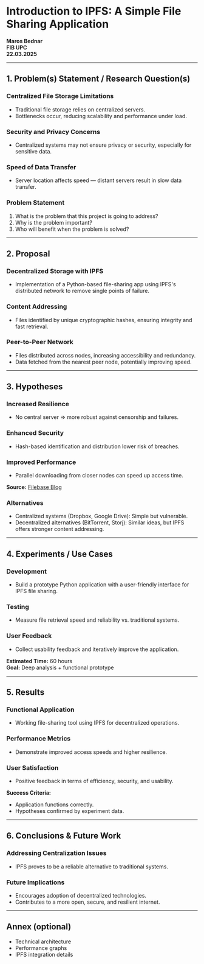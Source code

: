 # Introduction to IPFS: A Simple File Sharing Application

**Maros Bednar**  
**FIB UPC**  
**22.03.2025**

---

## 1. Problem(s) Statement / Research Question(s)

### Centralized File Storage Limitations
- Traditional file storage relies on centralized servers.
- Bottlenecks occur, reducing scalability and performance under load.

### Security and Privacy Concerns
- Centralized systems may not ensure privacy or security, especially for sensitive data.

### Speed of Data Transfer
- Server location affects speed — distant servers result in slow data transfer.

### Problem Statement
1. What is the problem that this project is going to address?
2. Why is the problem important?
3. Who will benefit when the problem is solved?

---

## 2. Proposal

### Decentralized Storage with IPFS
- Implementation of a Python-based file-sharing app using IPFS's distributed network to remove single points of failure.

### Content Addressing
- Files identified by unique cryptographic hashes, ensuring integrity and fast retrieval.

### Peer-to-Peer Network
- Files distributed across nodes, increasing accessibility and redundancy.
- Data fetched from the nearest peer node, potentially improving speed.

---

## 3. Hypotheses

### Increased Resilience
- No central server ⇒ more robust against censorship and failures.

### Enhanced Security
- Hash-based identification and distribution lower risk of breaches.

### Improved Performance
- Parallel downloading from closer nodes can speed up access time.

**Source:** [Filebase Blog](https://filebase.com/blog/comparing-ipfs-to-traditional-file-storage-systems)

### Alternatives
- Centralized systems (Dropbox, Google Drive): Simple but vulnerable.
- Decentralized alternatives (BitTorrent, Storj): Similar ideas, but IPFS offers stronger content addressing.

---

## 4. Experiments / Use Cases

### Development
- Build a prototype Python application with a user-friendly interface for IPFS file sharing.

### Testing
- Measure file retrieval speed and reliability vs. traditional systems.

### User Feedback
- Collect usability feedback and iteratively improve the application.

**Estimated Time:** 60 hours  
**Goal:** Deep analysis + functional prototype

---

## 5. Results

### Functional Application
- Working file-sharing tool using IPFS for decentralized operations.

### Performance Metrics
- Demonstrate improved access speeds and higher resilience.

### User Satisfaction
- Positive feedback in terms of efficiency, security, and usability.

**Success Criteria:**
- Application functions correctly.
- Hypotheses confirmed by experiment data.

---

## 6. Conclusions & Future Work

### Addressing Centralization Issues
- IPFS proves to be a reliable alternative to traditional systems.

### Future Implications
- Encourages adoption of decentralized technologies.
- Contributes to a more open, secure, and resilient internet.

---

## Annex (optional)
- Technical architecture
- Performance graphs
- IPFS integration details
